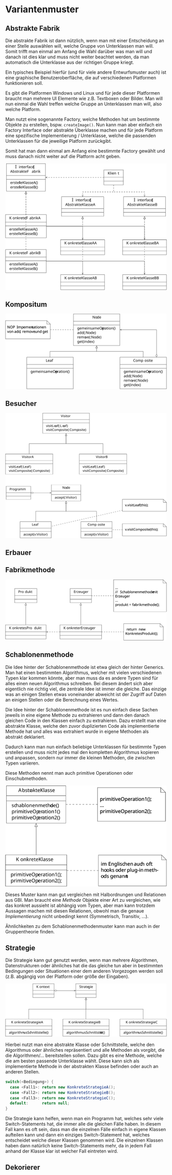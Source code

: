 # Variantenmuster

## Abstrakte Fabrik

Die abstrakte Fabrik ist dann nützlich, wenn man mit einer Entscheidung an einer Stelle auswählen will, welche Gruppe von
Unterklassen man will. Somit trifft man einmal am Anfang die Wahl darüber was man will und danach ist dies klar und muss
nicht weiter beachtet werden, da man automatisch die Unterklasse aus der richtigen Gruppe kriegt.

Ein typisches Beispiel hierfür (und für viele andere Entwurfsmuster auch) ist eine graphische Benutzeroberfläche, die auf
verschiedenen Platformen funktionieren soll.

Es gibt die Platformen Windows und Linux und für jede dieser Platformen braucht man mehrere UI Elemente wie z.B. Textboxen
oder Bilder. Man will nun einmal die Wahl treffen welche Gruppe an Unterklassen man will, also welche Platform.

Man nutzt eine sogenannte Factory, welche Methoden hat um bestimmte Objekte zu erstellen, bspw. `createImage()`.
Nun kann man aber einfach ein Factory Interface oder abstrakte Überklasse machen und für jede Platform eine spezifische
Implementierung / Unterklasse, welche die passenden Unterklassen für die jeweilige Platform zurückgibt.

Somit hat man dann einmal am Anfang eine bestimmte Factory gewählt und muss danach nicht weiter auf die Platform acht geben.

![Abstrakte Fabrik UML Diagramm](../assets/swt/uml/abstract-factory.svg)

## Kompositum

![Kompositum UML Diagramm](../assets/swt/uml/composite.svg)

## Besucher

![Besucher UML Diagramm](../assets/swt/uml/visitor.svg)

## Erbauer

## Fabrikmethode

![Fabrikmethode UML Diagamm](../assets/swt/uml/factory-method.svg)

## Schablonenmethode

Die Idee hinter der Schablonenmethode ist etwa gleich der hinter Generics. Man hat einen bestimmten Algorithmus,
welcher mit vielen verschiedenen Typen klar kommen könnte, aber man muss da es andere Typen sind für alles einen
neuen Algorithmus schreiben. Bei diesem ändert sich aber eigentlich nie richtig viel, die zentrale Idee ist immer
die gleiche. Das einzige was an einigen Stellen etwas voneinander abweicht ist der Zugriff auf Daten an einigen Stellen
oder die Berechnung eines Wertes.

Die Idee hinter der Schablonenmethode ist es nun einfach diese Sachen jeweils in eine eigene Methode zu extrahieren und dann
den danach gleichen Code in den Klassen einfach zu extrahieren. Dazu erstellt man eine abstrakte Klasse, welche den
zuvor duplizierten Code als implementierte Methode hat und alles was extrahiert wurde in eigene Methoden als abstrakt
deklariert.

Dadurch kann man nun einfach beliebige Unterklassen für bestimmte Typen erstellen und muss nicht jedes mal den kompletten
Algorithmus kopieren und anpassen, sondern nur immer die kleinen Methoden, die zwischen Typen variieren.

Diese Methoden nennt man auch primitive Operationen oder Einschubmethoden.

![Schablonenmethode UML Diagramm](../assets/swt/uml/template-method.svg)

Dieses Muster kann man gut vergleichen mit Halbordnungen und Relationen aus GBI. Man braucht eine *Methode* Objekte einer Art zu vergleichen,
wie das konkret aussieht ist abhängig vom Typen, aber man kann trotzdem Aussagen machen mit diesen Relationen, obwohl man
die genaue *Implementierung* nicht unbedingt kennt (Symmetrisch, Transitiv, ...).

Ähnlichkeiten zu dem Schablonenmethodenmuster kann man auch in der Gruppentheorie finden.

## Strategie

Die Strategie kann gut genutzt werden, wenn man mehrere Algorithmen, Datenstrukturen oder ähnliches hat die das gleiche tun aber
in bestimmten Bedingungen oder Situationen einer dem anderen Vorgezogen werden soll (z.B. abgängig von der Platform oder
größe der Eingaben).

![Strategie UML Diagramm](../assets/swt/uml/strategy.svg)

Hierbei nutzt man eine abstrakte Klasse oder Schnittstelle, welche den Algorithmus oder ähnliches repräsentiert und
alle Methoden als vorgibt, die die Algorithmen/... bereitstellen sollen. Dazu gibt es eine Methode, welche die am
besten passende Unterklasse wählt. Diese kann sich als implementierte Methode in der abstrakten Klasse befinden oder
auch an anderen Stellen.

```java
switch(<Bedingung>) {
  case <Fall1>: return new KonkreteStrategieA();
  case <Fall2>: return new KonkreteStrategieB();
  case <Fall3>: return new KonkreteStrategieC();
  default:      return null;
}
```

Die Strategie kann helfen, wenn man ein Programm hat, welches sehr viele Switch-Statements hat, die immer alle die
gleichen Fälle haben. In diesem Fall kann es oft sein, dass man die einzelnen Fälle einfach in eigene Klassen aufteilen
kann und dann ein einziges Switch-Statement hat, welches entscheidet welche dieser Klassen genommen wird. Die einzelnen
Klassen haben dann natürlich keine Switch-Statements mehr, da in jedem Fall anhand der Klasse klar ist welcher Fall
eintreten wird.

## Dekorierer

